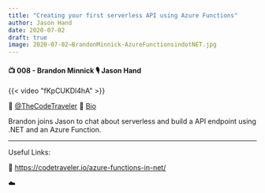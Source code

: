 ```yaml
---
title: "Creating your first serverless API using Azure Functions"
author: Jason Hand
date: 2020-07-02
draft: true
image: 2020-07-02–BrandonMinnick-AzureFunctionsindotNET.jpg
---
```


#### 📺 008 - Brandon Minnick 🎙️ Jason Hand

<!--more-->

{{< video "fKpCUKDl4hA" >}}


🔗 [@TheCodeTraveler](https://twitter.com/TheCodeTraveler)
🔗 [Bio](https://developer.microsoft.com/en-us/advocates/brandon-minnick)

Brandon joins Jason to chat about serverless and build a API endpoint using .NET and an Azure Function.

---

Useful Links:

🔗 https://codetraveler.io/azure-functions-in-net/

☁️
